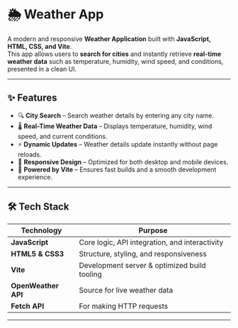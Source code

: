 # 🌦️ Weather App

A modern and responsive **Weather Application** built with **JavaScript, HTML, CSS, and Vite**.  
This app allows users to **search for cities** and instantly retrieve **real-time weather data** such as temperature, humidity, wind speed, and conditions, presented in a clean UI.

---

## ✨ Features

- 🔍 **City Search** – Search weather details by entering any city name.  
- 🌡️ **Real-Time Weather Data** – Displays temperature, humidity, wind speed, and current conditions.  
- ⚡ **Dynamic Updates** – Weather details update instantly without page reloads.  
- 📱 **Responsive Design** – Optimized for both desktop and mobile devices.  
- 🚀 **Powered by Vite** – Ensures fast builds and a smooth development experience.  

---

## 🛠️ Tech Stack

| Technology        | Purpose                                     |
|------------------|---------------------------------------------|
| **JavaScript**   | Core logic, API integration, and interactivity |
| **HTML5 & CSS3** | Structure, styling, and responsiveness       |
| **Vite**         | Development server & optimized build tooling |
| **OpenWeather API** | Source for live weather data              |
| **Fetch API**    | For making HTTP requests                     |

---

